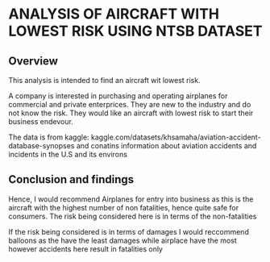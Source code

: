 # ANALYSIS OF AIRCRAFT WITH LOWEST RISK USING NTSB DATASET
## Overview
 This analysis is intended to find an aircraft wit lowest risk.

 A company is interested in purchasing and operating airplanes for commercial and private enterprices.
 They are new to the industry and do not know the risk. They would like an aircraft with lowest risk 
 to start their business endevour.

The data is from kaggle:  kaggle.com/datasets/khsamaha/aviation-accident-database-synopses and 
conatins information about aviation accidents and incidents in the U.S and its environs 

## Conclusion and findings
Hence, I would recommend Airplanes for entry into business as this is the aircraft with the highest number of non fatalities, hence quite safe for consumers.
The risk being considered here is in terms of the non-fatalities

If the risk being considered is in terms of damages I would reccommend balloons as the have the least
damages while airplace have the most however accidents here result in fatalities only

